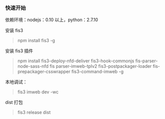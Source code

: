 ### 快速开始
依赖环境：nodejs：0.10 以上，python：2.7.10

安装 fis3
> npm install fis3 -g

安装 fis3 插件
> npm install fis3-deploy-nfd-deliver fis3-hook-commonjs fis-parser-node-sass-nfd fis parser-imweb-tplv2 fis3-postpackager-loader fis-prepackager-csswrapper fis3-command-imweb -g

本地调试：
> fis3 imweb dev -wc

dist 打包
> fis3 release dist
